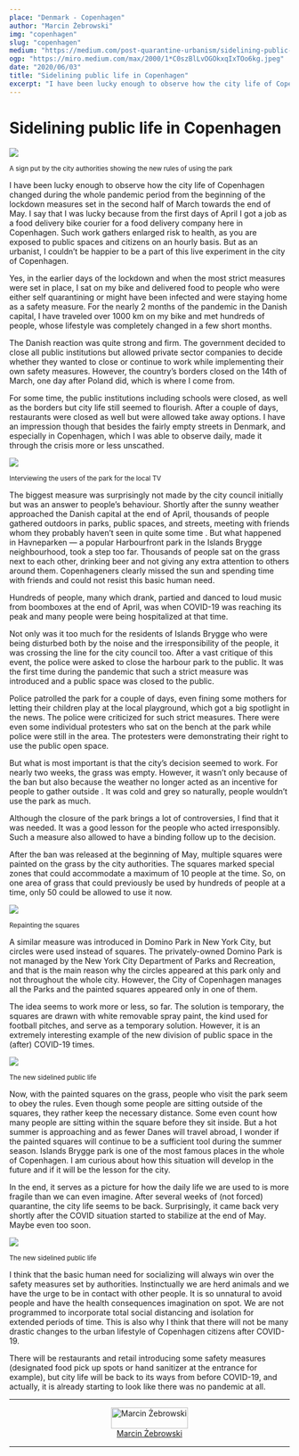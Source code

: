 ```yaml
---
place: "Denmark - Copenhagen"
author: "Marcin Żebrowski"
img: "copenhagen"
slug: "copenhagen"
medium: "https://medium.com/post-quarantine-urbanism/sidelining-public-life-in-copenhagen-8ee7b3c52ed5"
ogp: "https://miro.medium.com/max/2000/1*C0szBlLvOGOkxqIxTOo6kg.jpeg"
date: "2020/06/03"
title: "Sidelining public life in Copenhagen"
excerpt: "I have been lucky enough to observe how the city life of Copenhagen changed during the whole pandemic period from the beginning of the lockdown measures set ..."
---
```


**Sidelining public life in Copenhagen**
========================================

<img class="s t u gt ai" src="https://miro.medium.com/max/1400/1*v6aoZMnits8SwQGKGilvZA.jpeg"/>

<small>A sign put by the city authorities showing the new rules of using the park</small>

I have been lucky enough to observe how the city life of Copenhagen changed during the whole pandemic period from the beginning of the lockdown measures set in the second half of March towards the end of May. I say that I was lucky because from the first days of April I got a job as a food delivery bike courier for a food delivery company here in Copenhagen. Such work gathers enlarged risk to health, as you are exposed to public spaces and citizens on an hourly basis. But as an urbanist, I couldn’t be happier to be a part of this live experiment in the city of Copenhagen.

Yes, in the earlier days of the lockdown and when the most strict measures were set in place, I sat on my bike and delivered food to people who were either self quarantining or might have been infected and were staying home as a safety measure. For the nearly 2 months of the pandemic in the Danish capital, I have traveled over 1000 km on my bike and met hundreds of people, whose lifestyle was completely changed in a few short months.

The Danish reaction was quite strong and firm. The government decided to close all public institutions but allowed private sector companies to decide whether they wanted to close or continue to work while implementing their own safety measures. However, the country’s borders closed on the 14th of March, one day after Poland did, which is where I come from.

For some time, the public institutions including schools were closed, as well as the borders but city life still seemed to flourish. After a couple of days, restaurants were closed as well but were allowed take away options. I have an impression though that besides the fairly empty streets in Denmark, and especially in Copenhagen, which I was able to observe daily, made it through the crisis more or less unscathed.

<img class="s t u gt ai" src="https://miro.medium.com/max/2000/1*duTT_S3lDH8-nhKCd9RbsA.jpeg"/>

<small>Interviewing the users of the park for the local TV</small>

The biggest measure was surprisingly not made by the city council initially but was an answer to people’s behaviour. Shortly after the sunny weather approached the Danish capital at the end of April, thousands of people gathered outdoors in parks, public spaces, and streets, meeting with friends whom they probably haven’t seen in quite some time . But what happened in Havneparken — a popular Harbourfront park in the Islands Brygge neighbourhood, took a step too far. Thousands of people sat on the grass next to each other, drinking beer and not giving any extra attention to others around them. Copenhageners clearly missed the sun and spending time with friends and could not resist this basic human need.

Hundreds of people, many which drank, partied and danced to loud music from boomboxes at the end of April, was when COVID-19 was reaching its peak and many people were being hospitalized at that time.

Not only was it too much for the residents of Islands Brygge who were being disturbed both by the noise and the irresponsibility of the people, it was crossing the line for the city council too. After a vast critique of this event, the police were asked to close the harbour park to the public. It was the first time during the pandemic that such a strict measure was introduced and a public space was closed to the public.

Police patrolled the park for a couple of days, even fining some mothers for letting their children play at the local playground, which got a big spotlight in the news. The police were criticized for such strict measures. There were even some individual protesters who sat on the bench at the park while police were still in the area. The protesters were demonstrating their right to use the public open space.

But what is most important is that the city’s decision seemed to work. For nearly two weeks, the grass was empty. However, it wasn’t only because of the ban but also because the weather no longer acted as an incentive for people to gather outside . It was cold and grey so naturally, people wouldn’t use the park as much.

Although the closure of the park brings a lot of controversies, I find that it was needed. It was a good lesson for the people who acted irresponsibly. Such a measure also allowed to have a binding follow up to the decision.

After the ban was released at the beginning of May, multiple squares were painted on the grass by the city authorities. The squares marked special zones that could accommodate a maximum of 10 people at the time. So, on one area of grass that could previously be used by hundreds of people at a time, only 50 could be allowed to use it now.

<img class="s t u gt ai" src="https://miro.medium.com/max/2000/1*itJ_zaJmmDSuAXNNFLfY1w.jpeg"/>

<small>Repainting the squares</small>

A similar measure was introduced in Domino Park in New York City, but circles were used instead of squares. The privately-owned Domino Park is not managed by the New York City Department of Parks and Recreation, and that is the main reason why the circles appeared at this park only and not throughout the whole city. However, the City of Copenhagen manages all the Parks and the painted squares appeared only in one of them.

The idea seems to work more or less, so far. The solution is temporary, the squares are drawn with white removable spray paint, the kind used for football pitches, and serve as a temporary solution. However, it is an extremely interesting example of the new division of public space in the (after) COVID-19 times.

<img class="s t u gt ai" src="https://miro.medium.com/max/2000/1*C0szBlLvOGOkxqIxTOo6kg.jpeg"/>

<small>The new sidelined public life</small>

Now, with the painted squares on the grass, people who visit the park seem to obey the rules. Even though some people are sitting outside of the squares, they rather keep the necessary distance. Some even count how many people are sitting within the square before they sit inside. But a hot summer is approaching and as fewer Danes will travel abroad, I wonder if the painted squares will continue to be a sufficient tool during the summer season. Islands Brygge park is one of the most famous places in the whole of Copenhagen. I am curious about how this situation will develop in the future and if it will be the lesson for the city.

In the end, it serves as a picture for how the daily life we are used to is more fragile than we can even imagine. After several weeks of (not forced) quarantine, the city life seems to be back. Surprisingly, it came back very shortly after the COVID situation started to stabilize at the end of May. Maybe even too soon.

<img class="s t u gt ai" src="https://miro.medium.com/max/2000/1*XJtQ8uOX4b1AiWuytoUlOw.jpeg"/>

<small>The new sidelined public life</small>

I think that the basic human need for socializing will always win over the safety measures set by authorities. Instinctually we are herd animals and we have the urge to be in contact with other people. It is so unnatural to avoid people and have the health consequences imagination on spot. We are not programmed to incorporate total social distancing and isolation for extended periods of time. This is also why I think that there will not be many drastic changes to the urban lifestyle of Copenhagen citizens after COVID-19.

There will be restaurants and retail introducing some safety measures (designated food pick up spots or hand sanitizer at the entrance for example), but city life will be back to its ways from before COVID-19, and actually, it is already starting to look like there was no pandemic at all.

---

<div style="display: flex; margin-bottom: 2rem">
    <div style="margin: 0 auto; text-align: center">
        <img style="width:100%" alt="Marcin Żebrowski" src="https://miro.medium.com/fit/c/96/96/1*gAMPTYnihg3cXgOTSUkK6A.png"><br/>
        <a href="https://medium.com/@marcinzebrowski8?source=post_page-----8ee7b3c52ed5----------------------">Marcin Żebrowski</a>
    </div>
</div>

---